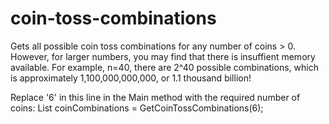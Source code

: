 # coin-toss-combinations
Gets all possible coin toss combinations for any number of coins > 0. However, for larger numbers, you may find that there is insuffient memory available. For example, n=40, there are 2^40 possible combinations, which is approximately 1,100,000,000,000, or 1.1 thousand billion! 

Replace '6' in this line in the Main method with the required number of coins: List<string> coinCombinations = GetCoinTossCombinations(6);
